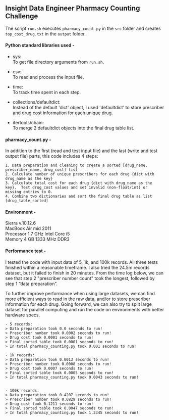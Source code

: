 ## Insight Data Engineer Pharmacy Counting Challenge

The script `run.sh` executes `pharmacy_count.py` in the `src` folder and creates `top_cost_drug.txt` in the `output` folder.

#### Python standard libraries used - 

- sys:  
  To get file directory arguments from `run.sh`.

- csv:  
  To read and process the input file.

- time:  
  To track time spent in each step.

- collections/defaultdict:  
  Instead of the default 'dict' object, I used 'defaultdict' to store prescriber and drug cost information for each unique drug.

- itertools/chain:  
  To merge 2 defaultdict objects into the final drug table list.


#### pharmacy_count.py - 

In addition to the first (read and test input file) and the last (write and test output file) parts, this code includes 4 steps:

    1. Data preparation and cleaning to create a sorted [drug_name, prescriber_name, drug_cost] list
    2. Calculate number of unique prescribers for each drug {dict with drug_name as the key}
    3. Calculate total cost for each drug {dict with drug_name as the key}.  Test drug_cost values and set invalid (non-float/int) or missing entries to 0.    
    4. Combine two dictionaries and sort the final drug table as list [drug_table_sorted]


#### Environment - 

Sierra v.10.12.6  
MacBook Air mid 2011  
Processor 1.7 GHz Intel Core i5  
Memory 4 GB 1333 MHz DDR3  


#### Performance test - 

I tested the code with input data of 5, 1k, and 100k records.  All three tests finished within a reasonable timeframe.  I also tried the 24.5m records dataset, but it failed to finish in 20 minutes.  From the time log below, we can see that step 2 "prescriber number count" took the longest, followed by step 1 “data preparation”.  

To further improve performance when using large datasets, we can find more efficient ways to read in the raw data, and/or to store prescriber information for each drug.  Going forward, we can also try to split large dataset for parallel computing and run the code on environments with better hardware specs.

    - 5 records:
    > Data preparation took 0.0 seconds to run!
    > Prescriber number took 0.0002 seconds to run!
    > Drug cost took 0.0001 seconds to run!
    > Final sorted table took 0.0001 seconds to run!
    > In total pharmacy_counting.py took 0.001 seconds to run!

    - 1k records:
    > Data preparation took 0.0013 seconds to run!
    > Prescriber number took 0.0008 seconds to run!
    > Drug cost took 0.0007 seconds to run!
    > Final sorted table took 0.0005 seconds to run!
    > In total pharmacy_counting.py took 0.0043 seconds to run!


    - 100k records:
    > Data preparation took 0.4207 seconds to run!
    > Prescriber number took 0.6829 seconds to run!
    > Drug cost took 0.1211 seconds to run!
    > Final sorted table took 0.0047 seconds to run!
    > In total pharmacy_counting.py took 1.2345 seconds to run!
